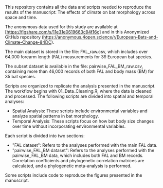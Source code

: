This repository contains all the data and scripts needed to reproduce the results of the manuscript: The effects of climate on bat morphology across space and time.

The anonymous data used for this study are available at [https://figshare.com/s/11e31e0619663c94f16c]  and in this Anonymized GitHub repository (https://anonymous.4open.science/r/European-Bats-and-Climate-Change-84DC).

The main dataset is stored in the file: FAL_raw.csv, which includes over 64,000 forearm length (FAL) measurements for 39 European bat species. 

The subset dataset is available in the file: pairwise_FAL_BM_raw.csv, containing more than 46,000 records of both FAL and body mass (BM) for 35 bat species.

Scripts are organized to replicate the analysis presented in the manuscript. The workflow begins with 01_Data_Cleaning.R, where the data is cleaned and processed. 
The following scripts are divided into spatial and temporal analyses:

- Spatial Analysis: These scripts include environmental variables and analyze spatial patterns in bat morphology.
- Temporal Analysis: These scripts focus on how bat body size changes over time without incorporating environmental variables.

Each script is divided into two sections:

- "FAL dataset": Refers to the analyses performed with the main FAL data.
- "pairwise_FAL_BM dataset": Refers to the analyses performed with the pairwise_FAL_BM data, which includes both FAL and BM records.
Correlation coefficients and phylogenetic correlation matrices are calculated, and a phylogenetic meta-analysis is performed.

Some scripts include code to reproduce the figures presented in the manuscript.
